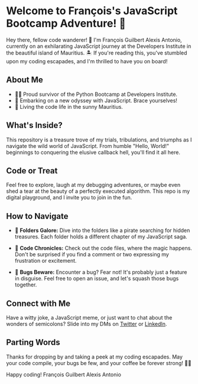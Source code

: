 # Welcome to François's JavaScript Bootcamp Adventure! 🚀

Hey there, fellow code wanderer! 👋 I'm François Guilbert Alexis Antonio, currently on an exhilarating JavaScript journey at the Developers Institute in the beautiful island of Mauritius. 🏝️ If you're reading this, you've stumbled upon my coding escapades, and I'm thrilled to have you on board!

## About Me

- 🧑‍💻 Proud survivor of the Python Bootcamp at Developers Institute.
- 🚀 Embarking on a new odyssey with JavaScript. Brace yourselves!
- 🌴 Living the code life in the sunny Mauritius.

## What's Inside?

This repository is a treasure trove of my trials, tribulations, and triumphs as I navigate the wild world of JavaScript. From humble "Hello, World!" beginnings to conquering the elusive callback hell, you'll find it all here.

## Code or Treat

Feel free to explore, laugh at my debugging adventures, or maybe even shed a tear at the beauty of a perfectly executed algorithm. This repo is my digital playground, and I invite you to join in the fun.

## How to Navigate

- 📂 **Folders Galore:** Dive into the folders like a pirate searching for hidden treasures. Each folder holds a different chapter of my JavaScript saga.
  
- 📝 **Code Chronicles:** Check out the code files, where the magic happens. Don't be surprised if you find a comment or two expressing my frustration or excitement.

- 🚧 **Bugs Beware:** Encounter a bug? Fear not! It's probably just a feature in disguise. Feel free to open an issue, and let's squash those bugs together.

## Connect with Me

Have a witty joke, a JavaScript meme, or just want to chat about the wonders of semicolons? Slide into my DMs on [Twitter](https://twitter.com/yourcodingbuddy) or [LinkedIn](https://www.linkedin.com/in/francois-antoni0/).

## Parting Words

Thanks for dropping by and taking a peek at my coding escapades. May your code compile, your bugs be few, and your coffee be forever strong! 🚀✨

Happy coding!
François Guilbert Alexis Antonio
